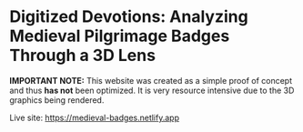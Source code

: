 # Digitized Devotions: Analyzing Medieval Pilgrimage Badges Through a 3D Lens

**IMPORTANT NOTE:** This website was created as a simple proof of concept and thus **has not** been optimized. It is very resource intensive due to the 3D graphics being rendered.

Live site: https://medieval-badges.netlify.app
